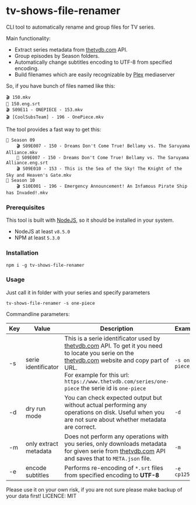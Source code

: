 # tv-shows-file-renamer

CLI tool to automatically rename and group files for TV series.

Main functionality:

- Extract series metadata from [thetvdb.com](thetvdb.com) API.
- Group episodes by Season folders.
- Automatically change subtitles encoding to UTF-8 from specified encoding.
- Build filenames which are easily recognizable by [Plex](https://www.plex.tv/) mediaserver

So, if you have bunch of files named like this:

```
🎬 150.mkv
📝 150.eng.srt
🎬 S09E11 - ONEPIECE - 153.mkv
🎬 [CoolSubsTeam] - 196 - OnePiece.mkv
```

The tool provides a fast way to get this:

```
📁 Season 09
    🎬 S09E007 - 150 - Dreams Don't Come True! Bellamy vs. The Saruyama Alliance.mkv
    📝 S09E007 - 150 - Dreams Don't Come True! Bellamy vs. The Saruyama Alliance.eng.srt
    🎬 S09E010 - 153 - This is the Sea of the Sky! The Knight of the Sky and Heaven's Gate.mkv
📁 Season 10
    🎬 S10E001 - 196 - Emergency Announcement! An Infamous Pirate Ship has Invaded!.mkv
```
### Prerequisites
This tool is built with [NodeJS](https://nodejs.org/en/), so it should be installed in your system.
* NodeJS at least `v8.5.0`
* NPM at least `5.3.0`

### Installation

```
npm i -g tv-shows-file-renamer
```

### Usage

Just call it in folder with your series and specify parameters

```
tv-shows-file-renamer -s one-piece
```

Commandline parameters:

| Key | Value                 | Description                                                                                                                                                                                                                                                                         | Example        |
| --- | --------------------- | ----------------------------------------------------------------------------------------------------------------------------------------------------------------------------------------------------------------------------------------------------------------------------------- | -------------- |
| -s  | serie identificator   | This is a serie identificator used by [thetvdb.com](thetvdb.com) API. To get it you need to locate you serie on the [thetvdb.com](thetvdb.com) website and copy part of URL. <br/> For example for this url: `https://www.thetvdb.com/series/one-piece` the serie id is `one-piece` | `-s one-piece` |
| -d  | dry run mode          | You can check expected output but without actual performing any operations on disk. Useful when you are not sure about whether metadata are correct.                                                                                                                                | `-d`           |
| -m  | only extract metadata | Does not perform any operations with you series, only downloads metadata for given serie from [thetvdb.com](thetvdb.com) API and saves that to `META.json` file.                                                                                                                    | `-m`           |
| -e  | encode subtitles      | Performs re-encoding of `*.srt` files from specified encoding to **UTF-8**                                                                                                                                                                                                          | `-e cp1251`    |

Please use it on your own risk, if you are not sure please make backup of your data first!
LICENCE: MIT
